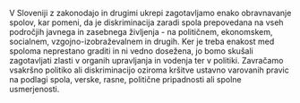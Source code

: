 V Sloveniji z zakonodajo in drugimi ukrepi zagotavljamo enako obravnavanje spolov, kar pomeni, da je diskriminacija zaradi spola prepovedana na vseh področjih javnega in zasebnega življenja - na političnem, ekonomskem, socialnem, vzgojno-izobraževalnem in drugih. Ker je treba enakost med spoloma neprestano graditi in ni vedno dosežena, jo bomo skušali zagotavljati zlasti v organih upravljanja in vodenja ter v politiki. Zavračamo vsakršno politiko ali diskriminacijo oziroma kršitve ustavno varovanih pravic na podlagi spola, verske, rasne, politične pripadnosti ali spolne usmerjenosti.

